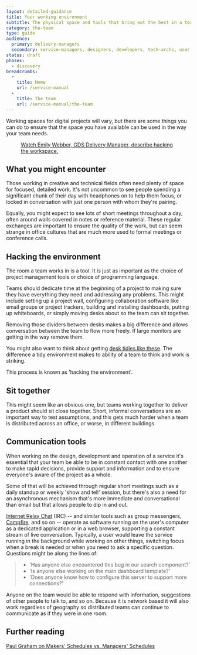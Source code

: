 ```yaml
---
layout: detailed-guidance
title: Your working environment
subtitle: The physical space and tools that bring out the best in a team
category: the-team
type: guide
audience:
  primary: delivery-managers
  secondary: service-managers, designers, developers, tech-archs, user-researchers, performance-analysts
status: draft
phases:
  - discovery
breadcrumbs:
  -
    title: Home
    url: /service-manual
  -
    title: The team
    url: /service-manual/the-team
---
```


Working spaces for digital projects will vary, but there are some things you can do to ensure that the space you have available can be used in the way your team needs.

<figure class="media-player-wrapper video"><a href="https://www.youtube.com/watch?v=2rAE6c6cSM4">Watch Emily Webber, GDS Delivery Manager, describe hacking the workspace.</a></figure>

## What you might encounter

Those working in creative and technical fields often need plenty of space for focused, detailed work. It's not uncommon to see people spending a significant chunk of their day with headphones on to help them focus, or locked in conversation with just one person with whom they're pairing.

Equally, you might expect to see lots of short meetings throughout a day, often around walls covered in notes or reference material. These regular exchanges are important to ensure the quality of the work, but can seem strange in office cultures that are much more used to formal meetings or conference calls.

## Hacking the environment

The room a team works in is a tool. It is just as important as the choice of project management tools or choice of programming language.

Teams should dedicate time at the beginning of a project to making sure they have everything they need and addressing any problems. This might include setting up a project wall, configuring collaboration software like email groups or project trackers, building and installing dashboards, putting up whiteboards, or simply moving desks about so the team can sit together.

Removing those dividers between desks makes a big difference and allows conversation between the team to flow more freely. If large monitors are getting in the way remove them.

You might also want to think about getting [desk tidies like these](https://www.muji.eu/pages/online.asp?Sec=9&Sub=38&PID=163). The difference a tidy environment makes to ability of a team to think and work is striking.

This process is known as 'hacking the environment'.

## Sit together

This might seem like an obvious one, but teams working together to deliver a product should sit close together. Short, informal conversations are an important way to test assumptions, and this gets much harder when a team is distributed across an office, or worse, in different buildings.

## Communication tools

When working on the design, development and operation of a service it's essential that your team be able to be in constant contact with one another to make rapid decisions, provide support and information and to ensure everyone's aware of the project as a whole.

Some of that will be achieved through regular short meetings such as a daily standup or weekly 'show and tell' session, but there's also a need for an asynchronous mechanism that's more immediate and conversational than email but that allows people to dip in and out.

[Internet Relay Chat](https://en.wikipedia.org/wiki/Internet_Relay_Chat) (IRC) -- and similar tools such as group messengers, [Campfire](http://campfirenow.com/), and so on -- operate as software running on the user's computer as a dedicated application or in a web browser, supporting a constant stream of live conversation. Typically, a user would leave the service running in the background while working on other things, switching focus when a break is needed or when you need to ask a specific question. Questions might be along the lines of:

>* 'Has anyone else encountered this bug in our search component?'
>* 'Is anyone else working on the main dashboard template?'
>* 'Does anyone know how to configure this server to support more connections?'

Anyone on the team would be able to respond with information, suggestions of other people to talk to, and so on. Because it is network based it will also work regardless of geography so distributed teams can continue to communicate as if they were in one room.

## Further reading
[Paul Graham on Makers' Schedules vs. Managers' Schedules](http://www.paulgraham.com/makersschedule.html)

